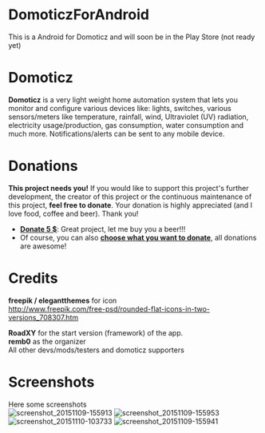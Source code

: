# DomoticzForAndroid
This is a Android for Domoticz and will soon be in the Play Store (not ready yet)

# Domoticz
**Domoticz** is a very light weight home automation system that lets you monitor and configure various devices like: lights, switches, various sensors/meters like temperature, rainfall, wind, Ultraviolet (UV) radiation, electricity usage/production, gas consumption, water consumption and much more. Notifications/alerts can be sent to any mobile device.

# Donations
**This project needs you!** If you would like to support this project's further development, the creator of this project or the continuous maintenance of this project, **feel free to donate**. Your donation is highly appreciated (and I love food, coffee and beer). Thank you!
 - [**Donate 5 $**](https://www.paypal.com/cgi-bin/webscr?cmd=_donations&business=heinis%2emark%40gmail%2ecom&lc=NL&item_name=DomoticzForAndroid&amount=5%2e00&currency_code=USD&bn=PP%2dDonationsBF%3abtn_donateCC_LG%2egif%3aNonHosted):
 Great project, let me buy you a beer!!!
 - Of course, you can also [**choose what you want to donate**](https://www.paypal.com/cgi-bin/webscr?cmd=_donations&business=heinis%2emark%40gmail%2ecom&lc=NL&item_name=DomoticzForAndroid&no_note=0&currency_code=USD&bn=PP%2dDonationsBF%3abtn_donateCC_LG%2egif%3aNonHostedGuest), all donations are awesome!
 

# Credits
**freepik / elegantthemes** for icon  
http://www.freepik.com/free-psd/rounded-flat-icons-in-two-versions_708307.htm

**RoadXY** for the start version (framework) of the app.  
**remb0** as the organizer   
All other devs/mods/testers and domoticz supporters

# Screenshots
Here some screenshots  
![screenshot_20151109-155913](https://cloud.githubusercontent.com/assets/14561640/11527593/2e29deb2-98e2-11e5-9198-218162a17d23.png)
![screenshot_20151109-155953](https://cloud.githubusercontent.com/assets/14561640/11527591/2e242e4a-98e2-11e5-9fe9-51b92a76dea9.png)![screenshot_20151110-103733](https://cloud.githubusercontent.com/assets/14561640/11527590/2e21a9d6-98e2-11e5-9ec0-ed86340f537a.png)
![screenshot_20151109-155941](https://cloud.githubusercontent.com/assets/14561640/11527589/2e20d88a-98e2-11e5-9e59-b3be4efd19cd.png)
